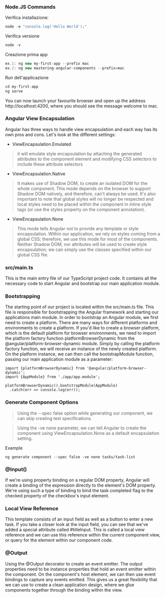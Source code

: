 ### Node.JS Commands

Verifica installazione:
```javascript
node -e "console.log('Hello World');"
```

Verifica versione
```javascript
node -v
```

Creazione prima app
```javascript
ex.1: ng new my-first-app --prefix mac
ex.2: ng new mastering-angular-components --prefix=mac
```


Run dell'applicazione
```javascript
cd my-first-app
ng serve
```
You can now launch your favourite browser and open up the address http://localhost:4200, where you should see the message welcome to mac.


### Angular View Encapsulation
Angular has three ways to handle view encapsulation and each way has its own pros and cons. Let's look at the different settings:

- ViewEncapsulation.Emulated
> it will emulate style encapsulation by attaching the generated attributes to the component element and modifying CSS selectors to include these attribute selectors

- ViewEncapsulation.Native
> It makes use of Shadow DOM, to create an isolated DOM for the whole component. This mode depends on the browser to support Shadow DOM natively, and therefore, can't always be used. It's also important to note that global styles will no longer be respected and local styles need to be placed within the component in inline style tags (or use the styles property on the component annotation).

- ViewEncapsulation.None
> This mode tells Angular not to provide any template or style encapsulation. Within our application, we rely on styles coming from a global CSS; therefore, we use this mode for most of the components. Neither Shadow DOM, nor attributes will be used to create style encapsulation; we can simply use the classes specified within our global CSS file.


### src/main.ts

This is the main entry file of our TypeScript project code. It contains all the necessary code to start Angular and bootstrap our main application module.

### Bootstrapping
The starting point of our project is located within the src/main.ts file. This file is responsible for bootstrapping the Angular framework and starting our applications main module.
In order to bootstrap an Angular module, we first need to create a platform. There are many ways for different platforms and environments to create a platform. If you'd like to create a browser platform, which is the default platform for browser environments, we need to import the platform factory function platformBrowserDynamic from the @angular/platform-browser-dynamic module. Simply by calling the platform factory function, we will receive an instance of the newly created platform. On the platform instance, we can then call the bootstrapModule function, passing our main application module as a parameter:

```
import {platformBrowserDynamic} from '@angular/platform-browser-dynamic';
import {AppModule} from './app/app.module';

platformBrowserDynamic().bootstrapModule(AppModule)
  .catch(err => console.log(err));
```

### Generate Component Options
> Using the --spec false option while generating our component, we can skip creating test specifications.

>Using the -ve none parameter, we can tell Angular to create the component using ViewEncapsulation.None as a default encapsulation setting.

Example
````
ng generate component --spec false -ve none tasks/task-list
````

### @Input()

If we're using property binding on a regular DOM property, Angular will create a binding of the expression directly to the element's DOM property. We're using such a type of binding to bind the task completed flag to the checked property of the checkbox's input element.

### Local View Reference
This template consists of an input field as well as a button to enter a new task. If you take a closer look at the input field, you can see that we've added a special attribute called #titleInput. This is called a local view reference and we can use this reference within the current component view, or query for the element within our component code.

### @Output
Using the @Output decorator to create an event emitter. The output properties need to be instance properties that hold an event emitter within the component. On the component's host element, we can then use event bindings to capture any events emitted. This gives us a great flexibility that we can use to create a clean application design, where we glue components together through the binding within the view.
